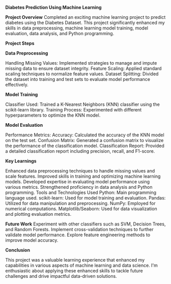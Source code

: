 **Diabetes Prediction Using Machine Learning**

**Project Overview**
Completed an exciting machine learning project to predict diabetes using the Diabetes Dataset. This project significantly enhanced my skills in data preprocessing, machine learning model training, model evaluation, data analysis, and Python programming.

**Project Steps**

**Data Preprocessing**

Handling Missing Values: Implemented strategies to manage and impute missing data to ensure dataset integrity.
Feature Scaling: Applied standard scaling techniques to normalize feature values.
Dataset Splitting: Divided the dataset into training and test sets to evaluate model performance effectively.

**Model Training**

Classifier Used: Trained a K-Nearest Neighbors (KNN) classifier using the scikit-learn library.
Training Process: Experimented with different hyperparameters to optimize the KNN model.

**Model Evaluation**

Performance Metrics:
Accuracy: Calculated the accuracy of the KNN model on the test set.
Confusion Matrix: Generated a confusion matrix to visualize the performance of the classification model.
Classification Report: Provided a detailed classification report including precision, recall, and F1-score.

**Key Learnings**

Enhanced data preprocessing techniques to handle missing values and scale features.
Improved skills in training and optimizing machine learning models.
Developed expertise in evaluating model performance using various metrics.
Strengthened proficiency in data analysis and Python programming.
Tools and Technologies Used
Python: Main programming language used.
scikit-learn: Used for model training and evaluation.
Pandas: Utilized for data manipulation and preprocessing.
NumPy: Employed for numerical computations.
Matplotlib/Seaborn: Used for data visualization and plotting evaluation metrics.

**Future Work**
Experiment with other classifiers such as SVM, Decision Trees, and Random Forests.
Implement cross-validation techniques to further validate model performance.
Explore feature engineering methods to improve model accuracy.

**Conclusion**

This project was a valuable learning experience that enhanced my capabilities in various aspects of machine learning and data science. I'm enthusiastic about applying these enhanced skills to tackle future challenges and drive impactful data-driven solutions.


<!---
AishikDhar/AishikDhar is a ✨ special ✨ repository because its `README.md` (this file) appears on your GitHub profile.
You can click the Preview link to take a look at your changes.
--->
